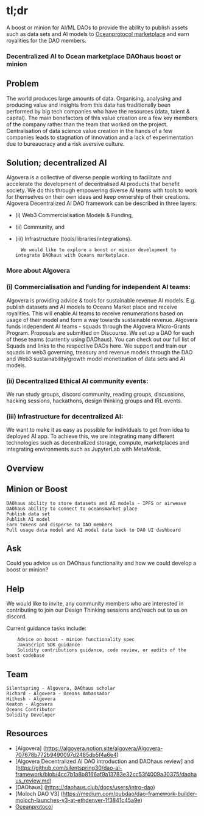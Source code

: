 # tl;dr
A boost or minion for AI/ML DAOs to provide the ability to publish assets such as data sets and AI models to [Oceanprotocol marketplace](https://oceanprotocol.com/) and earn royalities for the DAO members.

### Decentralized AI to Ocean marketplace DAOhaus boost or minion




## Problem
The world produces large amounts of data. Organising, analysing and producing value and insights from this data has traditionally been performed by big tech companies who have the resources (data, talent & capital). The main benefactors of this value creation are a few key members of the company rather than the team that worked on the project. Centralisation of data science value creation in the hands of a few companies leads to stagnation of innovation and a lack of experimentation due to bureaucracy and a risk aversive culture.


## Solution; decentralized AI
Algovera is a collective of diverse people working to facilitate and accelerate the development of decentralised AI products that benefit society. We do this through empowering diverse AI teams with tools to work for themselves on their own ideas and keep ownership of their creations. Algovera Decentralized AI DAO framework can be described in three layers: 
- (i) Web3 Commercialisation Models & Funding, 
- (ii) Community, and 
- (iii) Infrastructure (tools/libraries/integrations).

        We would like to explore a boost or minion development to integrate DAOhaus with Oceans marketplace. 
        

### More about Algovera
### (i) Commercialisation and Funding for independent AI teams: 
Algovera is providing advice & tools for sustainable revenue AI models. E.g. publish datasets and AI models to Oceans Market place and receive royalities. This will enable AI teams to receive renumerations based on usage of their model and form a way towards sustainable revenue.
Algovera funds independent AI teams - squads through the Algovera Micro-Grants Program. Proposals are submitted on Discourse. We set up a DAO for each of these teams (currently using DAOhaus). You can check out our full list of Squads and links to the respective DAOs here. We support and train our squads in web3 governing, treasury and revenue models through the DAO and Web3 sustainability/growth model monetization of data sets and AI models.

### (ii) Decentralized Ethical AI community events: 
We run study groups, discord community, reading groups, discussions, hacking sessions, hackathons, design thinking groups and IRL events.

### (iii) Infrastructure for decentralized AI: 
We want to make it as easy as possible for individuals to get from idea to deployed AI app. To achieve this, we are integrating many different technologies such as decentralized storage, compute, marketplaces and integrating environments such as JupyterLab with MetaMask.



## Overview

## Minion or Boost 
    DAOhaus ability to store datasets and AI models - IPFS or airweave
    DAOhaus ability to connect to oceansmarket place 
    Publish data set
    Publish AI model
    Earn tokens and disperse to DAO members
    Pull usage data model and AI model data back to DAO UI dashboard
    
  
## Ask
Could you advice us on DAOhaus functionality and how we could develop a boost or minion?

## Help
We would like to invite, any community members who are interested in contributing to join our Design Thinking sessions and/reach out to us on discord.

Current guidance tasks include:

        Advice on boost - minion functionality spec
        JavaScript SDK guidance
        Solidity contributions guidance, code review, or audits of the boost codebase
    


## Team
    Silentspring - Algovera, DAOhaus scholar 
    Richard - Algovera - Oceans Ambassador
    Hithesh - Algovera
    Keaton - Algovera
    Oceans Contributor
    Solidity Developer
   
    
## Resources
- [Algovera] (https://algovera.notion.site/algovera/Algovera-707678b772b9490097d2485db5f4a6e4)
- [Algovera Decentralized AI DAO introduction and DAOhaus review] and (https://github.com/silentspring30/dao-ai-framework/blob/4cc7b1a8b8166af9a13783e32cc53f4009a30375/daohaus_review.md)
- [DAOhaus] (https://daohaus.club/docs/users/intro-dao)
- [Moloch DAO V3] (https://medium.com/pubdao/dao-framework-builder-moloch-launches-v3-at-ethdenver-1f3841c45a9e)
- [Oceanprotocol](https://oceanprotocol.com/)

